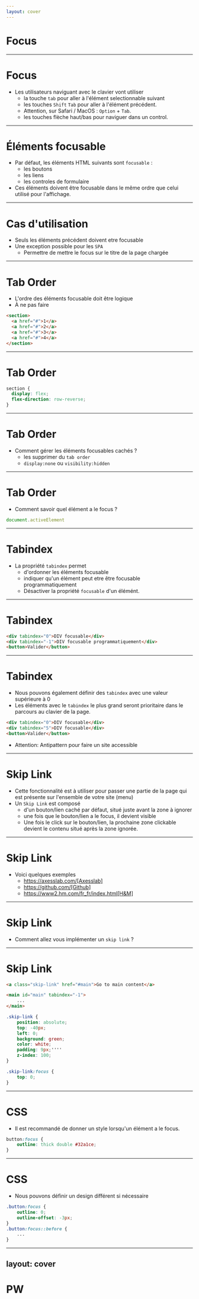 ```yaml
---
layout: cover
---
```


# Focus

---

# Focus

* Les utilisateurs naviguant avec le clavier vont utiliser
    * la touche `tab` pour aller à l'élément selectionnable suivant
    * les touches `Shift` `Tab` pour aller à l'élément précédent.
    * Attention, sur Safari / MacOS : `Option` + `Tab`.
    * les touches flèche haut/bas pour naviguer dans un control.

---

# Éléments focusable

* Par défaut, les éléments HTML suivants sont `focusable` :
    * les boutons
    * les liens
    * les controles de formulaire
* Ces éléments doivent être focusable dans le même ordre que celui utilisé pour l'affichage.

---

# Cas d'utilisation

* Seuls les éléments précédent doivent etre focusable
* Une exception possible pour les `SPA`
    * Permettre de mettre le focus sur le titre de la page chargée

---

# Tab Order

* L'ordre des éléments focusable doit être logique
* À ne pas faire

```html
<section>
  <a href="#">1</a>
  <a href="#">2</a>
  <a href="#">3</a>
  <a href="#">4</a>
</section>
```

--- 

# Tab Order

```css
section {
  display: flex;
  flex-direction: row-reverse;
}
```

---

# Tab Order

* Comment gérer les éléments focusables cachés ?
    * les supprimer du `tab order`
    * `display:none` ou `visibility:hidden`

---

# Tab Order

* Comment savoir quel élément a le focus ?

```javascript
document.activeElement
```

---

# Tabindex

* La propriété `tabindex` permet
    * d'ordonner les éléments focusable
    * indiquer qu'un élément peut etre être focusable programmatiquement
    * Désactiver la propriété `focusable` d'un élémént.

---

# Tabindex

```html
<div tabindex="0">DIV focusable</div>
<div tabindex="-1">DIV focusable programmatiquement</div>
<button>Valider</button>
```

---

# Tabindex

* Nous pouvons également définir des `tabindex` avec une valeur supérieure à 0
* Les éléments avec le `tabindex` le plus grand seront prioritaire dans le parcours au clavier de la page.

```html
<div tabindex="0">DIV focusable</div>
<div tabindex="5">DIV focusable</div>
<button>Valider</button>
```

* Attention: Antipattern pour faire un site accessible

---

# Skip Link

* Cette fonctionnalité est à utiliser pour passer une partie de la page qui est présente sur l'ensemble de votre site (menu)
* Un `Skip Link` est composé
    * d'un bouton/lien caché par défaut, situé juste avant la zone à ignorer
    * une fois que le bouton/lien a le focus, il devient visible
    * Une fois le click sur le bouton/lien, la prochaine zone clickable devient le contenu situé après la zone ignorée.

---

# Skip Link

* Voici quelques exemples
    * https://axesslab.com/[Axesslab]
    * https://github.com/[Github]
    * https://www2.hm.com/fr_fr/index.html[H&M]

---

# Skip Link

* Comment allez vous implémenter un `skip link` ?

---

# Skip Link

```html
<a class="skip-link" href="#main">Go to main content</a>

<main id="main" tabindex="-1">
    ...
</main>
```
```css
.skip-link {
    position: absolute;
    top: -40px;
    left: 0;
    background: green;
    color: white;
    padding: 9px;''''
    z-index: 100;
}

.skip-link:focus {
    top: 0;
}
```

---

# CSS

* Il est recommandé de donner un style lorsqu'un élément a le focus.

```css
button:focus {
    outline: thick double #32a1ce;
}
```

---

# CSS

* Nous pouvons définir un design différent si nécessaire

```css
.button:focus {
    outline: 0;
    outline-offset: -3px;
}
.button:focus::before {
    ...
}
```

---
layout: cover
---

# PW